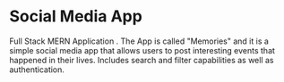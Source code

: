 # Social Media App

Full Stack MERN Application . The App is called "Memories" and it is a simple social media app that allows users to post interesting events that happened in their lives. Includes search and filter capabilities as well as authentication.
